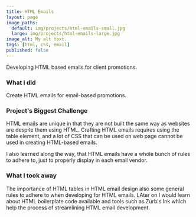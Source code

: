 ```yaml
---
title: HTML Emails
layout: page
image_paths:
  default: img/projects/html-emails-small.jpg
  large: img/projects/html-emails-large.jpg
image_alt: My alt text.
tags: [html, css, email]
published: false
---
```



Developing HTML based emails for client promotions.

<!--more-->

### What I did

Create HTML emails for email-based promotions.

### Project's Biggest Challenge

HTML emails are unique in that they are not built the same way as websites are despite them using HTML. Crafting HTML emails requires using the table element, and a lot of CSS that can be used on web page cannot be used in creating HTML-based emails.

I also learned along the way, that HTML emails have a whole bunch of rules to adhere to, just to properly display in each email vendor.

### What I took away

The importance of HTML tables in HTML email design also some general rules to adhere to when developing for HTML emails. LAter on I would learn about HTML boilerplate code available and tools such as Zurb's Ink which help the process of streamlining HTML email development.